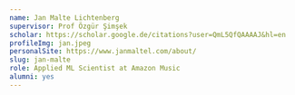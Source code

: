```yaml
---
name: Jan Malte Lichtenberg
supervisor: Prof Özgür Şimşek
scholar: https://scholar.google.de/citations?user=QmL5QfQAAAAJ&hl=en
profileImg: jan.jpeg
personalSite: https://www.janmaltel.com/about/
slug: jan-malte
role: Applied ML Scientist at Amazon Music
alumni: yes
---
```

